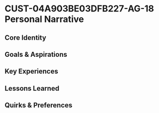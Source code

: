 # CUST-04A903BE03DFB227-AG-18 Personal Narrative

## Core Identity

## Goals & Aspirations

## Key Experiences

## Lessons Learned

## Quirks & Preferences

